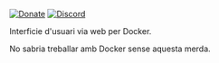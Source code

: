[![Donate](https://img.shields.io/badge/donate-paypal-yellowgreen.svg)](https://www.paypal.com/donate/?hosted_button_id=EFVMSRHVBNJP4)
[![Discord](https://img.shields.io/discord/432663330281226270?color=728ED5&logo=discord&label=discord)](https://discord.gg/ahVq54p)

Interficie d'usuari via web per Docker.

No sabria treballar amb Docker sense aquesta merda.